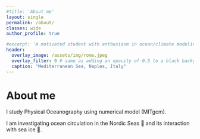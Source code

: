 ```yaml
---
#title: 'About me'
layout: single
permalink: /about/
classes: wide
author_profile: true

#excerpt: 'A motivated student with enthusiasm in ocean/climate modeling.'
header:
  overlay_image: /assets/img/rome.jpeg
  overlay_filter: 0 # same as adding an opacity of 0.5 to a black background
  caption: "Mediterranean Sea, Naples, Italy"
---
```

# About me
I study Physical Oceanography using numerical model (MITgcm).

I am investigating ocean circulation in the Nordic Seas 🌊 and its interaction with sea ice 🧊.

<!-- 
- 1997: born and raised in Hunan Province, China 🇨🇳 
- 2016: went to college, Shanghai 🇨🇳 (studied Oceanography~) 
- 2019: traveled to Rome, Italy for an internship 🇮🇹 🤌 (first time abroad and loved it!)
- 2020: moved to Hamburg, Germany for graduate school 🇩🇪 🥨 (stick with Oceanography)
- 2021: moved to Utrecht, the Netherlands! 🇳🇱 🌷 (felt like home with friends!)
- 2022: moved to Saudi Arabia for an internship 🇸🇦 (an adventure) 
- 2023.10-: doing PhD in Norwich, UK 🇬🇧 (enjoy pub despite the weather 🍻) 

{: .text-justify}
# Contact me
For any inquires, you can reach me via email: d.jian[AT]uea.ac.uk

 -->

